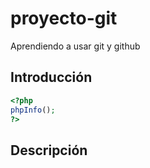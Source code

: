 # proyecto-git
Aprendiendo a usar git y github


## Introducción

```php
<?php
phpInfo();
?>
```
## Descripción
